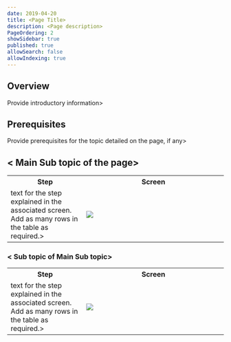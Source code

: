```yaml
---
date: 2019-04-20
title: <Page Title>
description: <Page description> 
PageOrdering: 2
showSidebar: true
published: true
allowSearch: false
allowIndexing: true
---
```


## Overview
Provide introductory information>

## Prerequisites
Provide prerequisites for the topic detailed on the page, if any>

## < Main Sub topic of the page> 
 <table>
  <tr>
    <th style="width:35%;">Step</th>
    <th style="width:65%;">Screen</th>
  </tr>
   <tr>
     <td> text for the step explained in the associated screen. Add as many rows in the table as required.> 
       </td>
      <td><img src="<path>/name of screen.png"></td>
  </tr>
  </table>
  
### < Sub topic of Main Sub topic> 
<table>
  <tr>
    <th style="width:35%;">Step</th>
    <th style="width:65%;">Screen</th>
  </tr>
  <tr>
    <td> text for the step explained in the associated screen. Add as many rows in the table as required.>
      </td>
      <td><img src="<path>/name of screen.png"></td>
  </tr>
  </table>
